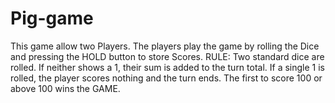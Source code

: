 # Pig-game
This game allow two Players.
The players play the game by rolling the Dice and pressing the HOLD button to store Scores.
RULE: Two standard dice are rolled. If neither shows a 1, their sum is added to the turn total. 
If a single 1 is rolled, the player scores nothing and the turn ends. The first to score 100 or above 100 wins the GAME.
